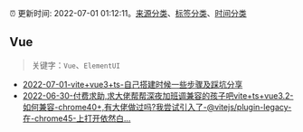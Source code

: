 :alarm_clock: 更新时间: 2022-07-01 01:12:11。[来源分类](../README.md)、[标签分类](../TAGS.md)、[时间分类](../TIMELINE.md)

## Vue


> 关键字：`Vue`、`ElementUI`



- [2022-07-01-vite+vue3+ts-自己搭建时候一些步骤及踩坑分享](https://www.v2ex.com/t/863345) 
- [2022-06-30-付费求助,求大佬帮帮深夜加班调兼容的孩子吧vite+ts+vue3.2-如何兼容-chrome40+,有大佬做过吗?我尝试引入了-@vitejs/plugin-legacy-在-chrome45-上打开依然白...](https://www.v2ex.com/t/863320) 